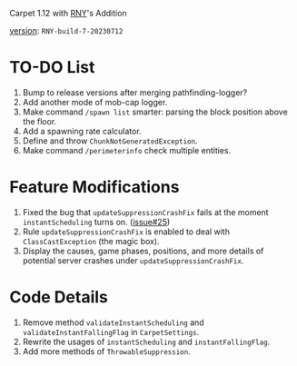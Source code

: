 Carpet 1.12 with [RNY](https://github.com/Rainyaphthyl)'s Addition

[version](src/carpet/CarpetSettings.java): `RNY-build-7-20230712`

# TO-DO List

1. Bump to release versions after merging pathfinding-logger?
2. Add another mode of mob-cap logger.
3. Make command `/spawn list` smarter: parsing the block position above the floor.
4. Add a spawning rate calculator.
5. Define and throw `ChunkNotGeneratedException`.
6. Make command `/perimeterinfo` check multiple entities.

# Feature Modifications

1. Fixed the bug that `updateSuppressionCrashFix` fails at the moment `instantScheduling` turns on. ([issue#25](https://github.com/Rainyaphthyl/carpet12RNY/issues/25#issue-1759841478))
2. Rule `updateSuppressionCrashFix` is enabled to deal with `ClassCastException` (the magic box).
3. Display the causes, game phases, positions, and more details of potential server crashes under `updateSuppressionCrashFix`.

# Code Details

1. Remove method `validateInstantScheduling` and `validateInstantFallingFlag` in `CarpetSettings`.
2. Rewrite the usages of `instantScheduling` and `instantFallingFlag`.
3. Add more methods of `ThrowableSuppression`.

